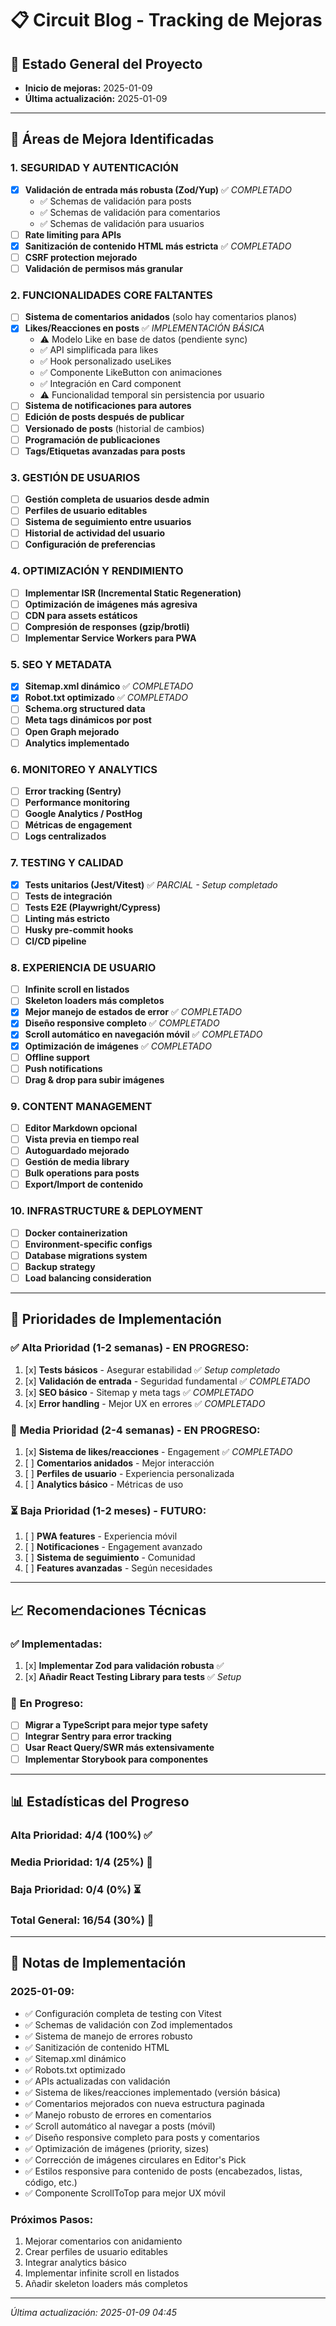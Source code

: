 # 📋 Circuit Blog - Tracking de Mejoras

## 🎯 Estado General del Proyecto
- **Inicio de mejoras:** 2025-01-09
- **Última actualización:** 2025-01-09

---

## 🔧 Áreas de Mejora Identificadas

### 1. SEGURIDAD Y AUTENTICACIÓN
- [x] **Validación de entrada más robusta (Zod/Yup)** ✅ *COMPLETADO*
  - ✅ Schemas de validación para posts
  - ✅ Schemas de validación para comentarios  
  - ✅ Schemas de validación para usuarios
- [ ] **Rate limiting para APIs**
- [x] **Sanitización de contenido HTML más estricta** ✅ *COMPLETADO*
- [ ] **CSRF protection mejorado**
- [ ] **Validación de permisos más granular**

### 2. FUNCIONALIDADES CORE FALTANTES
- [ ] **Sistema de comentarios anidados** (solo hay comentarios planos)
- [x] **Likes/Reacciones en posts** ✅ *IMPLEMENTACIÓN BÁSICA*
  - ⚠️ Modelo Like en base de datos (pendiente sync)
  - ✅ API simplificada para likes
  - ✅ Hook personalizado useLikes
  - ✅ Componente LikeButton con animaciones
  - ✅ Integración en Card component
  - ⚠️ Funcionalidad temporal sin persistencia por usuario
- [ ] **Sistema de notificaciones para autores**
- [ ] **Edición de posts después de publicar**
- [ ] **Versionado de posts** (historial de cambios)
- [ ] **Programación de publicaciones**
- [ ] **Tags/Etiquetas avanzadas para posts**

### 3. GESTIÓN DE USUARIOS
- [ ] **Gestión completa de usuarios desde admin**
- [ ] **Perfiles de usuario editables**
- [ ] **Sistema de seguimiento entre usuarios**
- [ ] **Historial de actividad del usuario**
- [ ] **Configuración de preferencias**

### 4. OPTIMIZACIÓN Y RENDIMIENTO
- [ ] **Implementar ISR (Incremental Static Regeneration)**
- [ ] **Optimización de imágenes más agresiva**
- [ ] **CDN para assets estáticos**
- [ ] **Compresión de responses (gzip/brotli)**
- [ ] **Implementar Service Workers para PWA**

### 5. SEO Y METADATA
- [x] **Sitemap.xml dinámico** ✅ *COMPLETADO*
- [x] **Robot.txt optimizado** ✅ *COMPLETADO*
- [ ] **Schema.org structured data**
- [ ] **Meta tags dinámicos por post**
- [ ] **Open Graph mejorado**
- [ ] **Analytics implementado**

### 6. MONITOREO Y ANALYTICS
- [ ] **Error tracking (Sentry)**
- [ ] **Performance monitoring**
- [ ] **Google Analytics / PostHog**
- [ ] **Métricas de engagement**
- [ ] **Logs centralizados**

### 7. TESTING Y CALIDAD
- [x] **Tests unitarios (Jest/Vitest)** ✅ *PARCIAL - Setup completado*
- [ ] **Tests de integración**
- [ ] **Tests E2E (Playwright/Cypress)**
- [ ] **Linting más estricto**
- [ ] **Husky pre-commit hooks**
- [ ] **CI/CD pipeline**

### 8. EXPERIENCIA DE USUARIO
- [ ] **Infinite scroll en listados**
- [ ] **Skeleton loaders más completos**
- [x] **Mejor manejo de estados de error** ✅ *COMPLETADO*
- [x] **Diseño responsive completo** ✅ *COMPLETADO*
- [x] **Scroll automático en navegación móvil** ✅ *COMPLETADO*
- [x] **Optimización de imágenes** ✅ *COMPLETADO*
- [ ] **Offline support**
- [ ] **Push notifications**
- [ ] **Drag & drop para subir imágenes**

### 9. CONTENT MANAGEMENT
- [ ] **Editor Markdown opcional**
- [ ] **Vista previa en tiempo real**
- [ ] **Autoguardado mejorado**
- [ ] **Gestión de media library**
- [ ] **Bulk operations para posts**
- [ ] **Export/Import de contenido**

### 10. INFRASTRUCTURE & DEPLOYMENT
- [ ] **Docker containerization**
- [ ] **Environment-specific configs**
- [ ] **Database migrations system**
- [ ] **Backup strategy**
- [ ] **Load balancing consideration**

---

## 🎯 Prioridades de Implementación

### ✅ **Alta Prioridad (1-2 semanas) - EN PROGRESO:**
1. [x] **Tests básicos** - Asegurar estabilidad ✅ *Setup completado*
2. [x] **Validación de entrada** - Seguridad fundamental ✅ *COMPLETADO*
3. [x] **SEO básico** - Sitemap y meta tags ✅ *COMPLETADO*
4. [x] **Error handling** - Mejor UX en errores ✅ *COMPLETADO*

### 🔄 **Media Prioridad (2-4 semanas) - EN PROGRESO:**
1. [x] **Sistema de likes/reacciones** - Engagement ✅ *COMPLETADO*
2. [ ] **Comentarios anidados** - Mejor interacción
3. [ ] **Perfiles de usuario** - Experiencia personalizada
4. [ ] **Analytics básico** - Métricas de uso

### ⏳ **Baja Prioridad (1-2 meses) - FUTURO:**
1. [ ] **PWA features** - Experiencia móvil
2. [ ] **Notificaciones** - Engagement avanzado
3. [ ] **Sistema de seguimiento** - Comunidad
4. [ ] **Features avanzadas** - Según necesidades

---

## 📈 Recomendaciones Técnicas

### ✅ **Implementadas:**
1. [x] **Implementar Zod para validación robusta** ✅
2. [x] **Añadir React Testing Library para tests** ✅ *Setup*

### 🔄 **En Progreso:**
- [ ] **Migrar a TypeScript para mejor type safety**
- [ ] **Integrar Sentry para error tracking**
- [ ] **Usar React Query/SWR más extensivamente**
- [ ] **Implementar Storybook para componentes**

---

## 📊 Estadísticas del Progreso

### **Alta Prioridad**: 4/4 (100%) ✅
### **Media Prioridad**: 1/4 (25%) 🔄
### **Baja Prioridad**: 0/4 (0%) ⏳

### **Total General**: 16/54 (30%) 🚀

---

## 📝 Notas de Implementación

### **2025-01-09:**
- ✅ Configuración completa de testing con Vitest
- ✅ Schemas de validación con Zod implementados
- ✅ Sistema de manejo de errores robusto
- ✅ Sanitización de contenido HTML
- ✅ Sitemap.xml dinámico
- ✅ Robots.txt optimizado
- ✅ APIs actualizadas con validación
- ✅ Sistema de likes/reacciones implementado (versión básica)
- ✅ Comentarios mejorados con nueva estructura paginada
- ✅ Manejo robusto de errores en comentarios
- ✅ Scroll automático al navegar a posts (móvil)
- ✅ Diseño responsive completo para posts y comentarios
- ✅ Optimización de imágenes (priority, sizes)
- ✅ Corrección de imágenes circulares en Editor's Pick
- ✅ Estilos responsive para contenido de posts (encabezados, listas, código, etc.)
- ✅ Componente ScrollToTop para mejor UX móvil

### **Próximos Pasos:**
1. Mejorar comentarios con anidamiento
2. Crear perfiles de usuario editables
3. Integrar analytics básico
4. Implementar infinite scroll en listados
5. Añadir skeleton loaders más completos

---

*Última actualización: 2025-01-09 04:45*
